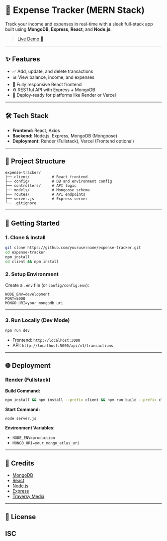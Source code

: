 
# 💸 Expense Tracker (MERN Stack)

Track your income and expenses in real-time with a sleek full-stack app built using **MongoDB**, **Express**, **React**, and **Node.js**.
> [Live Demo 🚀](https://expense-tracker-gwut.onrender.com/)
---

## ✨ Features

* ✅ Add, update, and delete transactions
* 📊 View balance, income, and expenses
* 📱 Fully responsive React frontend
* ⚙️ RESTful API with Express + MongoDB
* 🚀 Deploy-ready for platforms like Render or Vercel

---

## 🛠️ Tech Stack

* **Frontend:** React, Axios
* **Backend:** Node.js, Express, MongoDB (Mongoose)
* **Deployment:** Render (Fullstack), Vercel (Frontend optional)

---

## 🧩 Project Structure

```
expense-tracker/
├── client/          # React frontend
├── config/          # DB and environment config
├── controllers/     # API logic
├── models/          # Mongoose schema
├── routes/          # API endpoints
├── server.js        # Express server
└── .gitignore
```

---

## 🚀 Getting Started

### 1. Clone & Install

```bash
git clone https://github.com/yourusername/expense-tracker.git
cd expense-tracker
npm install
cd client && npm install
```

### 2. Setup Environment

Create a `.env` file (or `config/config.env`):

```
NODE_ENV=development
PORT=5000
MONGO_URI=your_mongodb_uri
```

---

### 3. Run Locally (Dev Mode)

```bash
npm run dev
```

* Frontend: `http://localhost:3000`
* API: `http://localhost:5000/api/v1/transactions`

---

## 🌐 Deployment

### Render (Fullstack)

**Build Command:**

```bash
npm install && npm install --prefix client && npm run build --prefix client
```

**Start Command:**

```bash
node server.js
```

**Environment Variables:**

* `NODE_ENV=production`
* `MONGO_URI=your_mongo_atlas_uri`

---


## 🙏 Credits

* [MongoDB](https://mongodb.com)
* [React](https://react.dev)
* [Node.js](https://nodejs.org)
* [Express](https://expressjs.com)
* [Traversy Media](https://www.youtube.com/c/TraversyMedia)

---

## 📄 License

ISC
---


